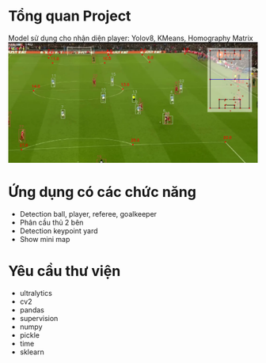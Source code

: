 # Tổng quan Project
Model sử dụng cho nhận diện player: Yolov8, KMeans, Homography Matrix
![summary](https://github.com/VDChinhs/football_player_detection/blob/main/assets/summary.png)

# Ứng dụng có các chức năng
- Detection ball, player, referee, goalkeeper
- Phân cầu thủ 2 bên
- Detection keypoint yard
- Show mini map

# Yêu cầu thư viện
- ultralytics
- cv2
- pandas
- supervision
- numpy
- pickle
- time
- sklearn
